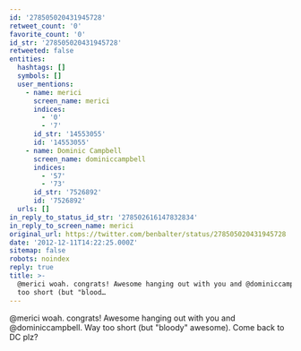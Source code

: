 ```yaml
---
id: '278505020431945728'
retweet_count: '0'
favorite_count: '0'
id_str: '278505020431945728'
retweeted: false
entities:
  hashtags: []
  symbols: []
  user_mentions:
    - name: merici
      screen_name: merici
      indices:
        - '0'
        - '7'
      id_str: '14553055'
      id: '14553055'
    - name: Dominic Campbell
      screen_name: dominiccampbell
      indices:
        - '57'
        - '73'
      id_str: '7526892'
      id: '7526892'
  urls: []
in_reply_to_status_id_str: '278502616147832834'
in_reply_to_screen_name: merici
original_url: https://twitter.com/benbalter/status/278505020431945728
date: '2012-12-11T14:22:25.000Z'
sitemap: false
robots: noindex
reply: true
title: >-
  @merici woah. congrats! Awesome hanging out with you and @dominiccampbell. Way
  too short (but "blood…
---
```


@merici woah. congrats! Awesome hanging out with you and @dominiccampbell. Way too short (but "bloody" awesome). Come back to DC plz?